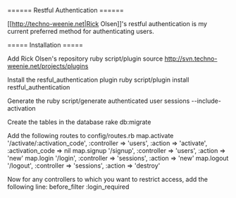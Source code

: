 ====== Restful Authentication ======

[[http://techno-weenie.net|Rick Olsen]]'s restful authentication is my current preferred method for authenticating users.

===== Installation =====

Add Rick Olsen's repository
  ruby script/plugin source http://svn.techno-weenie.net/projects/plugins

Install the resful_authentication plugin
  ruby script/plugin install restful_authentication

Generate the 
  ruby script/generate authenticated user sessions --include-activation

Create the tables in the database
  rake db:migrate

Add the following routes to config/routes.rb
  map.activate '/activate/:activation_code', :controller => 'users', :action => 'activate', :activation_code => nil
  map.signup '/signup', :controller => 'users', :action => 'new'
  map.login '/login', :controller => 'sessions', :action => 'new'
  map.logout '/logout', :controller => 'sessions', :action => 'destroy'

Now for any controllers to which you want to restrict access, add the following line:
  before_filter :login_required

